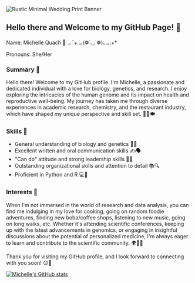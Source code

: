 ![Rustic Minimal Wedding Print Banner](https://github.com/mochiboba0405/mochiboba0405/assets/109925572/f1e89888-59b5-4970-8e6b-61cba85b595c)

## Hello there and Welcome to my GitHub Page! 👋

Name: Michelle Quach 🌱 .｡*ﾟ+.*.｡(❁´◡`❁)｡.｡:+*

Pronouns: She/Her

### Summary 📝
Hello there! Welcome to my GitHub profile. I'm Michelle, a passionate and dedicated individual with a love for biology, genetics, and research. I enjoy exploring the intricacies of the human genome and its impact on health and reproductive well-being. My journey has taken me through diverse experiences in academic research, chemistry, and the restaurant industry, which have shaped my unique perspective and skill set. 🧬🔬🍽️

### Skills 🚀

- General understanding of biology and genetics 🧪🧬
- Excellent written and oral communication skills ✍️🗣️
- "Can do" attitude and strong leadership skills 💪🌟
- Outstanding organizational skills and attention to detail 📚🔍
- Proficient in Python and R 💻🔧

### Interests 🌈
When I'm not immersed in the world of research and data analysis, you can find me indulging in my love for cooking, going on random foodie adventures, finding new boba/coffee shops, listening to new music, going on long walks, etc. Whether it's attending scientific conferences, keeping up with the latest advancements in genomics, or engaging in insightful discussions about the potential of personalized medicine, I'm always eager to learn and contribute to the scientific community. 🌍🌱🚀


Thank you for visiting my GitHub profile, and I look forward to connecting with you soon! 😊🚀


[![Michelle's GitHub stats](https://github-readme-stats.vercel.app/api?username=mochiboba0405)](https://github.com/mochiboba0405/github-readme-stats)
